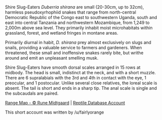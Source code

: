 Shire Slug-Eaters *Duberria shirana* are small (20-30cm, up to 32cm), harmless pseudoxyrhophiid snakes that range from north-central Democratic Republic of the Congo east to southwestern Uganda, south and east into central Tanzania and northwestern Mozambique, from 1,249 to 2,000m above sea level.  They primarily inhabit moist microhabitats within grassland, forest, and wetland fringes in montane areas.

Primarily diurnal in habit, *D. shirana* prey almost exclusively on slugs and snails, providing a valuable service to farmers and gardeners.  When threatened, these small and inoffensive snakes rarely bite, but writhe around and emit an unpleasant smelling musk.

Shire Slug-Eaters have smooth dorsal scales arranged in 15 rows at midbody.  The head is small, indistinct at the neck, and with a short muzzle.  There are 6 supralabials with the 3rd and 4th in contact with the eye, 1 preocular, and 1 postocular.  Unlike several close relatives, the loreal scale is absent.  The tail is short and ends in a sharp tip.  The anal scale is single and the subcaudals are paired.

[Range Map - © Rune Midtgaard](https://repfocus.dk/maps1/TAX/Serpentes/Lamprophiidae/Duberria_shirana_map.html)  |  [Reptile Database Account](https://reptile-database.reptarium.cz/species?genus=Duberria&species=shirana) 

This short account was written by /u/fairlyorange